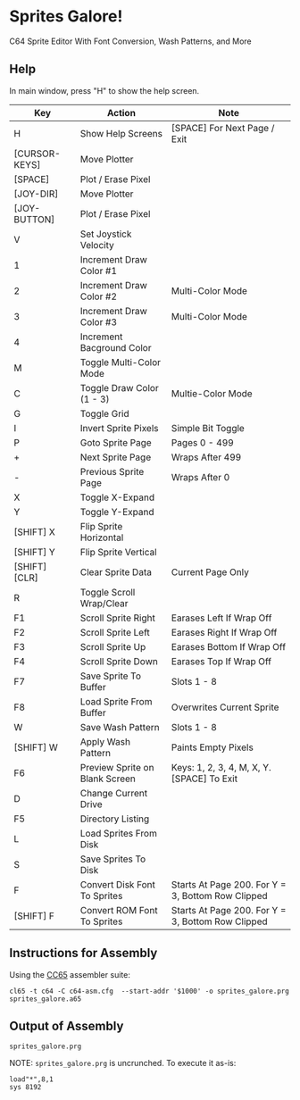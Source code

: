 # Sprites Galore!
C64 Sprite Editor With Font Conversion, Wash Patterns, and More

## Help

In main window, press "H" to show the help screen.

| Key           | Action                         | Note
|---------------|--------------------------------|-----
| H             | Show Help Screens              | [SPACE] For Next Page / Exit
| [CURSOR-KEYS] | Move Plotter                   |
| [SPACE]       | Plot / Erase Pixel             |
| [JOY-DIR]     | Move Plotter                   |
| [JOY-BUTTON]  | Plot / Erase Pixel             |
| V             | Set Joystick Velocity          |
| 1             | Increment Draw Color #1        |
| 2             | Increment Draw Color #2        | Multi-Color Mode
| 3             | Increment Draw Color #3        | Multi-Color Mode
| 4             | Increment Bacground Color      |
| M             | Toggle Multi-Color Mode        |
| C             | Toggle Draw Color (1 - 3)      | Multie-Color Mode
| G             | Toggle Grid                    |
| I             | Invert Sprite Pixels           | Simple Bit Toggle
| P             | Goto Sprite Page               | Pages 0 - 499
| +             | Next Sprite Page               | Wraps After 499
| -             | Previous Sprite Page           | Wraps After 0
| X             | Toggle X-Expand                |
| Y             | Toggle Y-Expand                |
| [SHIFT] X     | Flip Sprite Horizontal         |
| [SHIFT] Y     | Flip Sprite Vertical           |
| [SHIFT] [CLR] | Clear Sprite Data              | Current Page Only
| R             | Toggle Scroll Wrap/Clear       |
| F1            | Scroll Sprite Right            | Earases Left If Wrap Off
| F2            | Scroll Sprite Left             | Earases Right If Wrap Off
| F3            | Scroll Sprite Up               | Earases Bottom If Wrap Off
| F4            | Scroll Sprite Down             | Earases Top If Wrap Off
| F7            | Save Sprite To Buffer          | Slots 1 - 8
| F8            | Load Sprite From Buffer        | Overwrites Current Sprite
| W             | Save Wash Pattern              | Slots 1 - 8
| [SHIFT] W     | Apply Wash Pattern             | Paints Empty Pixels
| F6            | Preview Sprite on Blank Screen | Keys: 1, 2, 3, 4, M, X, Y. [SPACE] To Exit
| D             | Change Current Drive           |
| F5            | Directory Listing              | 
| L             | Load Sprites From Disk         |
| S             | Save Sprites To Disk           |
| F             | Convert Disk Font To Sprites   | Starts At Page 200.  For Y = 3, Bottom Row Clipped
| [SHIFT] F     | Convert ROM Font To Sprites    | Starts At Page 200.  For Y = 3, Bottom Row Clipped

## Instructions for Assembly

Using the [CC65](http://cc65.github.io/cc65/) assembler suite:

    cl65 -t c64 -C c64-asm.cfg  --start-addr '$1000' -o sprites_galore.prg sprites_galore.a65

## Output of Assembly

    sprites_galore.prg

NOTE: `sprites_galore.prg` is uncrunched.  To execute it as-is:

    load"*",8,1
    sys 8192


